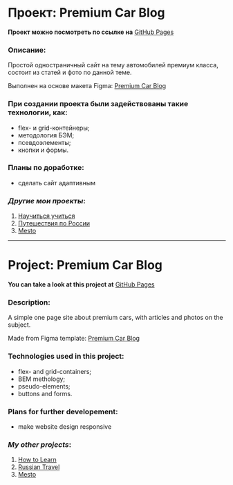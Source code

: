 # Проект: Premium Car Blog

**Проект можно посмотреть по ссылке на** [GitHub Pages](https://kliueva-kath.github.io/premium-car-blog/)

### Описание:

Простой одностраничный сайт на тему автомобилей премиум класса, состоит из статей и фото по данной теме.

Выполнен на основе макета Figma: [Premium Car Blog](https://www.figma.com/file/zpEryUaC1ranXzf9jAsK2c/Premium-Car-Blog-Template)

### При создании проекта были задействованы такие технологии, как:

- flex- и grid-контейнеры;
- методология БЭМ;
- псевдоэлементы;
- кнопки и формы.

### Планы по доработке:

- сделать сайт адаптивным

### _Другие мои проекты_:

1. [Научиться учиться](https://kliueva-kath.github.io/how-to-learn/)
2. [Путешествия по России](https://kliueva-kath.github.io/russian-travel/)
3. [Mesto](https://github.com/Kliueva-Kath/mesto/)


---

# Project: Premium Car Blog

**You can take a look at this project at** [GitHub Pages](https://kliueva-kath.github.io/premium-car-blog/)

### Description:

A simple one page site about premium cars, with articles and photos on the subject.

Made from Figma template: [Premium Car Blog](https://www.figma.com/file/zpEryUaC1ranXzf9jAsK2c/Premium-Car-Blog-Template)

### Technologies used in this project:

- flex- and grid-containers;
- BEM methology;
- pseudo-elements;
- buttons and forms.

### Plans for further developement:

- make website design responsive

### _My other projects_:

1. [How to Learn](https://kliueva-kath.github.io/how-to-learn/)
2. [Russian Travel](https://kliueva-kath.github.io/russian-travel/)
3. [Mesto](https://github.com/Kliueva-Kath/mesto/)
